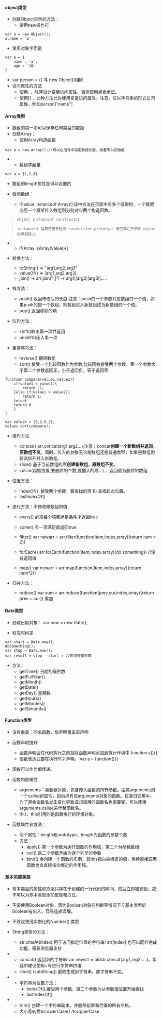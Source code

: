 #### object类型

* 创建Object实例的方法：
  * 使用new操作符

```
var a = new Object();
a.name = 'a';
```

* 使用对象字面量

```
var a = {
    name : 'a',
    age : '10'
}
```

* var person = {}   与 new Object\(\)相同
* 访问属性的方法
  * 使用.   ，除非设计变量访问属性，否则使用点表示法。
  * 使用\[\] ，此种方法允许使用变量访问属性。注意，应以字符串的形式访问属性，例如person\["name"\]

#### Array类型

* 数组的每一项可以保存任何类型的数据
* 创建Array：
  * 使用Array构造函数

```
var a = new Array();//可以在括号中指定数组长度、或者传入初始值
```

* * 数组字面量

```
var a = [1,2,3]
```

* 数组的length属性是可以设置的

* 检测数组：

  * if\(value instanceof Array\){}该中方法在页面中有多个框架时，一个框架向另一个框架传入数组则分别对应两个构造函数。

> ```
> object instanceof constructor
> ```
>
> ```
> instanceof 运算符用来检测 constructor.prototype 是否存在于参数 object 的原型链上。
> ```

* * if\(Array.isArray\(value\)\){}
* 转换方法：

  * toString\(\)      =&gt;  "arg1,arg2,arg3"
  * valueOf\(\)      =&gt;   \[arg1,arg2,arg3\]
  * join\(\)       =&gt;    arr.join\("\|\|"\)   =&gt;  arg1\|\|arg2\|\|arg3\|\|.....

* 栈方法：

  * push\(\) 返回修改后的长度,注意：push的一个参数对应数组的一个值，如果push的是一个数组，则数组进入新数组成为新数组的一个值。
  * pop\(\) 返回移除的项

* 队列方法：

  * shift\(\)取出第一项并返回   
  * unshift\(\)压入第一项

* 重排序方法：

  * reverse\(\) 翻转数组
  * sort\(\) 接受一个比较函数作为参数,比较函数接受两个参数，第一个参数大于第二个参数返回正，小于返回负，等于返回零

```
function compare(value1,value2){
    if(value1 < value2){
        return -1;
    }else if(value1 > value2){
        return 1;
    }else{
    return 0
    }
}

var values = [0,2,5,2];
values.sort(compare);
```

* 操作方法
  * concat\(\)     arr.concat\(arg1,arg2...\),注意：concat**创建一个新数组并返回，原数组不变**。同时，传入的参数无论是数组还是普通类型，如果是数组则将其拆开并入新数组。
  * slice\(\)   基于当前数组的项**创建新数组，原数组不变。**
  * splice\(起始位置,要删除的个数,要插入的项...\) ，返回值为删除的数组
* 位置方法：

  * indexOf\(\) :接受两个参数，要查找的项 和 查找起点位置。
  * lastIndexOf\(\)

* 迭代方法：不修改原数组的值

  * every\(\) 必须每个项都满足条件才返回true

  * some\(\) 有一项满足就返回true

  * filter\(\)   var newarr = arr.filter\(function\(item,index,array\){return item &gt; 2}\)

  * forEach\(\)   arr.forEach\(function\(item,index,array\){do something}\)    //没有返回值

  * map\(\)   var newarr = arr.map\(function\(item,index,array\){return item\*2}\)

* 归并方法：

  * reduce\(\)   var sum = arr.reduce\(function\(prev,cur,index,array\){return prev + cur}\)  累加

#### Date类型

* 创建日期对象：  var now = new Date\(\);

* 获取时间差

```
var start = Date.now();
doSomething();
var stop = Data.now();
var result = stop - start ; //时间差毫秒数
```

* 方法：
  * getTime\(\)  日期的毫秒数
  * getFullYear\(\)
  * getMonth\(\)
  * getDate\(\)
  * getDay\(\)  星期数
  * getHours\(\)
  * getMinutes\(\)
  * getSeconds\(\)

#### Function类型

* 没有重载：同名函数，后声明覆盖前声明
* 函数声明提升

  * 函数声明会在代码执行之前就将函数声明添加到执行环境中   function a\(\){}
  * 函数表达式要在执行时才声明。   var a = function\(\){}

* 函数可以作为值传递。

* 函数内部属性

  * arguments：类数组对象，包含传入函数的所有参数。注意arguments的一个callee的属性，指向拥有该arguments对象的函数。在递归调用中，为了避免函数名发生变化导致递归调用的函数名也需要变，可以使用arguments.callee来代替函数名。
  * this，this引用的是函数执行的环境对象。

* 函数属性和方法：

  * 两个属性：length和prototype，length为函数的参数个数
  * 方法：
    * apply\(\) 第一个参数为运行函数的作用域，第二个为参数数组
    * call\(\)  第二个参数开始为逐个列举的参数
    * bind\(\)  会创建一个函数的实例，其this指向被绑定的值，后续直接调用函数也会直接指向绑定的作用域。

#### 基本包装类型

* 基本类型的属性和方法只存在于创建的一行代码的瞬间，然后立即被销毁，故不可以为基本类型添加属性和方法。

* 不要使用Boolean对象，因为Boolean对象在判断等情况下与基本类型的Boolean有出入，容易造成误解。

* 不建议使用实例化的Number\(\) 类型

* String类型的方法：

  * str.charAt\(index\) 用于访问指定位置的字符串/ str\[index\] 也可以同样完成功能，需要浏览器支持

* * concat\(\) 返回新的字符串   var newstr = oldstr.concat\(arg1,arg2 ....\)，实践中建议使用+号进行字符串拼接
  * slice\(\) /subString\(\) 截取生成新字符串，原字符串不变。
* * 字符串为位置方法：
    * indexOf\(\),接受两个参数，第二个参数为从参数值位置开始查找
    * lastIndexOf\(\)
* * trim\(\) 创建一个字符串副本，并删除前置和后缀的所有空格。
  * 大小写转换toLowerCase\(\) /toUpperCase



